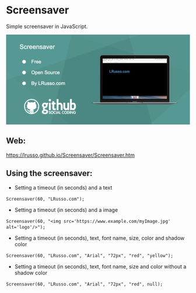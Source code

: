 # Screensaver

Simple screensaver in JavaScript.

![alt screenshot](https://raw.githubusercontent.com/lrusso/Screensaver/master/Screensaver.png)

## Web:

https://lrusso.github.io/Screensaver/Screensaver.htm

## Using the screensaver:

* Setting a timeout (in seconds) and a text

```
Screensaver(60, "LRusso.com");
```

* Setting a timeout (in seconds) and a image

```
Screensaver(60, "<img src='https://www.example.com/myImage.jpg' alt='logo'/>");
```

* Setting a timeout (in seconds), text, font name, size, color and shadow color

```
Screensaver(60, "LRusso.com", "Arial", "72px", "red", "yellow");
```

* Setting a timeout (in seconds), text, font name, size and color without a shadow color

```
Screensaver(60, "LRusso.com", "Arial", "72px", "red", null);
```


